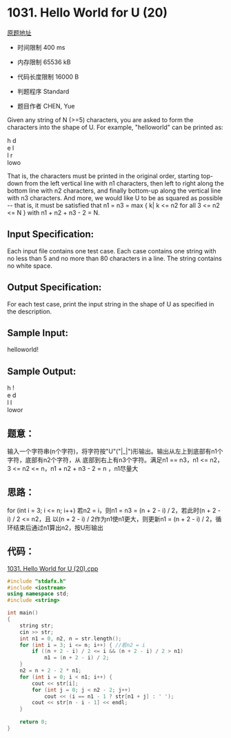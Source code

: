 ﻿# 1031. Hello World for U (20)
[原题地址](https://www.patest.cn/contests/pat-a-practise/1031)
* 时间限制 400 ms

* 内存限制 65536 kB

* 代码长度限制 16000 B

* 判题程序 Standard 

* 题目作者 CHEN, Yue



Given any string of N (>=5) characters, you are asked to form the characters into the shape of U. 
For example, "helloworld" can be printed as:

h  d  
e  l  
l  r  
lowo  

That is, the characters must be printed in the original order, starting top-down from the left vertical 
line with n1 characters, then left to right along the bottom line with n2 characters, and finally bottom-up 
along the vertical line with n3 characters. And more, we would like U to be as squared as possible -- that 
is, it must be satisfied that n1 = n3 = max { k| k <= n2 for all 3 <= n2 <= N } with n1 + n2 + n3 - 2 = N.



## Input Specification: 

Each input file contains one test case. Each case contains one string with no less than 5 and no more than 80 
characters in a line. The string contains no white space.



## Output Specification: 

For each test case, print the input string in the shape of U as specified in the description.

## Sample Input:

helloworld!  

## Sample Output:

h   !  
e   d  
l   l  
lowor  



## 题意：

输入一个字符串(n个字符)，将字符按"U"("|_|")形输出。输出从左上到底部有n1个字符，底部有n2个字符，从
底部到右上有n3个字符。满足n1 == n3，n1 <= n2，3 <= n2 <= n，n1 + n2 + n3 - 2 = n ，n1尽量大

## 思路：

for (int i = 3; i <= n; i++) 若n2 = i，则n1 = n3 = (n + 2 - i) / 2，若此时(n + 2 - i) / 2 <= n2，且
以(n + 2 - i) / 2作为n1使n1更大，则更新n1 = (n + 2 - i) / 2，循环结束后通过n1算出n2，按U形输出


## 代码：

[1031. Hello World for U (20).cpp](https://github.com/jerrykcode/PAT-Practise/blob/master/PAT%20Advanced%20Level%20Practise/1031.%20Hello%20World%20for%20U%20(20)/1031.%20Hello%20World%20for%20U%20(20)_2.cpp)

```cpp
#include "stdafx.h"
#include <iostream>
using namespace std;
#include <string>

int main()
{
	string str;
	cin >> str;
	int n1 = 0, n2, n = str.length();
	for (int i = 3; i <= n; i++) { //若n2 = i
		if ((n + 2 - i) / 2 <= i && (n + 2 - i) / 2 > n1)
			n1 = (n + 2 - i) / 2;
	}
	n2 = n + 2 - 2 * n1;
	for (int i = 0; i < n1; i++) {
		cout << str[i];
		for (int j = 0; j < n2 - 2; j++)
			cout << (i == n1 - 1 ? str[n1 + j] : ' ');
		cout << str[n - i - 1] << endl;
	}
	
    return 0;
}
```

